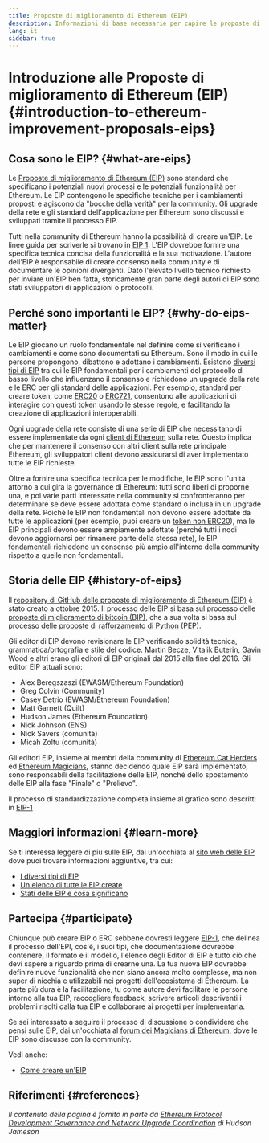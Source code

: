 ```yaml
---
title: Proposte di miglioramento di Ethereum (EIP)
description: Informazioni di base necessarie per capire le proposte di miglioramento di Ethereum (EIP).
lang: it
sidebar: true
---
```


# Introduzione alle Proposte di miglioramento di Ethereum (EIP) {#introduction-to-ethereum-improvement-proposals-eips}

## Cosa sono le EIP? {#what-are-eips}

Le [Proposte di miglioramento di Ethereum (EIP)](https://eips.ethereum.org/) sono standard che specificano i potenziali nuovi processi e le potenziali funzionalità per Ethereum. Le EIP contengono le specifiche tecniche per i cambiamenti proposti e agiscono da "bocche della verità" per la community. Gli upgrade della rete e gli standard dell'applicazione per Ethereum sono discussi e sviluppati tramite il processo EIP.

Tutti nella community di Ethereum hanno la possibilità di creare un'EIP. Le linee guida per scriverle si trovano in [EIP 1](https://eips.ethereum.org/EIPS/eip-1). L'EIP dovrebbe fornire una specifica tecnica concisa della funzionalità e la sua motivazione. L'autore dell'EIP è responsabile di creare consenso nella community e di documentare le opinioni divergenti. Dato l'elevato livello tecnico richiesto per inviare un'EIP ben fatta, storicamente gran parte degli autori di EIP sono stati sviluppatori di applicazioni o protocolli.

## Perché sono importanti le EIP? {#why-do-eips-matter}

Le EIP giocano un ruolo fondamentale nel definire come si verificano i cambiamenti e come sono documentati su Ethereum. Sono il modo in cui le persone propongono, dibattono e adottano i cambiamenti. Esistono [diversi tipi di EIP](https://github.com/ethereum/EIPs/blob/master/EIPS/eip-1.md#eip-types) tra cui le EIP fondamentali per i cambiamenti del protocollo di basso livello che influenzano il consenso e richiedono un upgrade della rete e le ERC per gli standard delle applicazioni. Per esempio, standard per creare token, come [ERC20](https://eips.ethereum.org/EIPS/eip-20) o [ERC721](https://eips.ethereum.org/EIPS/eip-721), consentono alle applicazioni di interagire con questi token usando le stesse regole, e facilitando la creazione di applicazioni interoperabili.

Ogni upgrade della rete consiste di una serie di EIP che necessitano di essere implementate da ogni [client di Ethereum](/learn/#clients-and-nodes) sulla rete. Questo implica che per mantenere il consenso con altri client sulla rete principale Ethereum, gli sviluppatori client devono assicurarsi di aver implementato tutte le EIP richieste.

Oltre a fornire una specifica tecnica per le modifiche, le EIP sono l'unità attorno a cui gira la governance di Ethereum: tutti sono liberi di proporne una, e poi varie parti interessate nella community si confronteranno per determinare se deve essere adottata come standard o inclusa in un upgrade della rete. Poiché le EIP non fondamentali non devono essere adottate da tutte le applicazioni (per esempio, puoi creare un [token non ERC20](https://eips.ethereum.org/EIPS/eip-20)), ma le EIP principali devono essere ampiamente adottate (perché tutti i nodi devono aggiornarsi per rimanere parte della stessa rete), le EIP fondamentali richiedono un consenso più ampio all'interno della community rispetto a quelle non fondamentali.

## Storia delle EIP {#history-of-eips}

Il [repository di GitHub delle proposte di miglioramento di Ethereum (EIP)](https://github.com/ethereum/EIPs) è stato creato a ottobre 2015. Il processo delle EIP si basa sul processo delle [proposte di miglioramento di bitcoin (BIP)](https://github.com/bitcoin/bips), che a sua volta si basa sul processo delle [proposte di rafforzamento di Python (PEP)](https://www.python.org/dev/peps/).

Gli editor di EIP devono revisionare le EIP verificando solidità tecnica, grammatica/ortografia e stile del codice. Martin Becze, Vitalik Buterin, Gavin Wood e altri erano gli editori di EIP originali dal 2015 alla fine del 2016. Gli editor EIP attuali sono:

- Alex Beregszaszi (EWASM/Ethereum Foundation)
- Greg Colvin (Community)
- Casey Detrio (EWASM/Ethereum Foundation)
- Matt Garnett (Quilt)
- Hudson James (Ethereum Foundation)
- Nick Johnson (ENS)
- Nick Savers (comunità)
- Micah Zoltu (comunità)

Gli editori EIP, insieme ai membri della community di [Ethereum Cat Herders](https://ethereumcatherders.com/) ed [Ethereum Magicians](https://ethereum-magicians.org/), stanno decidendo quale EIP sarà implementato, sono responsabili della facilitazione delle EIP, nonché dello spostamento delle EIP alla fase "Finale" o "Prelievo".

Il processo di standardizzazione completa insieme al grafico sono descritti in [EIP-1](https://eips.ethereum.org/EIPS/eip-1)

## Maggiori informazioni {#learn-more}

Se ti interessa leggere di più sulle EIP, dai un'occhiata al [sito web delle EIP](https://eips.ethereum.org/) dove puoi trovare informazioni aggiuntive, tra cui:

- [I diversi tipi di EIP](https://eips.ethereum.org/)
- [Un elenco di tutte le EIP create](https://eips.ethereum.org/all)
- [Stati delle EIP e cosa significano](https://eips.ethereum.org/)

## Partecipa {#participate}

Chiunque può creare EIP o ERC sebbene dovresti leggere [EIP-1](https://eips.ethereum.org/EIPS/eip-1), che delinea il processo dell'EPI, cos'è, i suoi tipi, che documentazione dovrebbe contenere, il formato e il modello, l'elenco degli Editor di EIP e tutto ciò che devi sapere a riguardo prima di crearne una. La tua nuova EIP dovrebbe definire nuove funzionalità che non siano ancora molto complesse, ma non super di nicchia e utilizzabili nei progetti dell'ecosistema di Ethereum. La parte più dura è la facilitazione, tu come autore devi facilitare le persone intorno alla tua EIP, raccogliere feedback, scrivere articoli descriventi i problemi risolti dalla tua EIP e collaborare ai progetti per implementarla.

Se sei interessato a seguire il processo di discussione o condividere che pensi sulle EIP, dai un'occhiata al [forum dei Magicians di Ethereum](https://ethereum-magicians.org/), dove le EIP sono discusse con la community.

Vedi anche:

- [Come creare un'EIP](https://eips.ethereum.org/EIPS/eip-1)

## Riferimenti {#references}

<cite class="citation">

Il contenuto della pagina è fornito in parte da [Ethereum Protocol Development Governance and Network Upgrade Coordination](https://hudsonjameson.com/2020-03-23-ethereum-protocol-development-governance-and-network-upgrade-coordination/) di Hudson Jameson

</cite>
